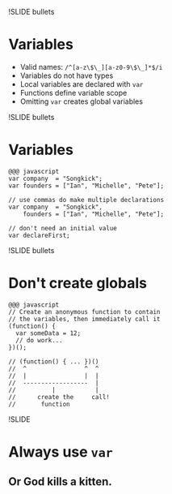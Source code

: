 !SLIDE bullets
# Variables

* Valid names: `/^[a-z\$\_][a-z0-9\$\_]*$/i`
* Variables do not have types
* Local variables are declared with `var`
* Functions define variable scope
* Omitting `var` creates global variables


!SLIDE bullets
# Variables

    @@@ javascript
    var company  = "Songkick";
    var founders = ["Ian", "Michelle", "Pete"];
    
    // use commas do make multiple declarations
    var company  = "Songkick",
        founders = ["Ian", "Michelle", "Pete"];
    
    // don't need an initial value
    var declareFirst;


!SLIDE bullets
# Don't create globals

    @@@ javascript
    // Create an anonymous function to contain
    // the variables, then immediately call it
    (function() {
      var someData = 12;
      // do work...
    })();
    
    // (function() { ... })()
    //  ^                ^  ^
    //  |                |  |
    //  ------------------  |
    //          |           |
    //      create the     call!
    //       function


!SLIDE
# Always use `var`
## Or God kills a kitten.


